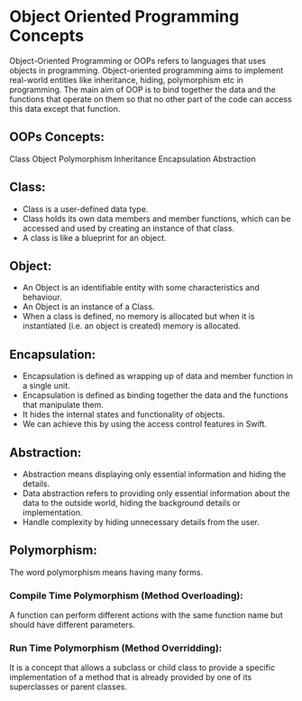 # Object Oriented Programming Concepts

Object-Oriented Programming or OOPs refers to languages that uses objects in programming. Object-oriented programming aims to implement real-world entities like inheritance, hiding, polymorphism etc in programming. The main aim of OOP is to bind together the data and the functions that operate on them so that no other part of the code can access this data except that function.

## OOPs Concepts:

Class
Object
Polymorphism
Inheritance
Encapsulation
Abstraction


## Class:

- Class is a user-defined data type.
- Class holds its own data members and member functions, which can be accessed and used by creating an instance of that class. 
- A class is like a blueprint for an object.

## Object:

- An Object is an identifiable entity with some characteristics and behaviour. 
- An Object is an instance of a Class. 
- When a class is defined, no memory is allocated but when it is instantiated (i.e. an object is created) memory is allocated.

## Encapsulation: 

- Encapsulation is defined as wrapping up of data and member function in a single unit. 
- Encapsulation is defined as binding together the data and the functions that manipulate them.
- It hides the internal states and functionality of objects.  
- We can achieve this by using the access control features in Swift.

## Abstraction: 

- Abstraction means displaying only essential information and hiding the details. 
- Data abstraction refers to providing only essential information about the data to the outside world, hiding the background details or implementation.
- Handle complexity by hiding unnecessary details from the user.

## Polymorphism:

The word polymorphism means having many forms.

### Compile Time Polymorphism (Method Overloading):

A function can perform different actions with the same function name but should have different parameters.

### Run Time Polymorphism (Method Overridding):

It is a concept that allows a subclass or child class to provide a specific implementation of a method that is already provided by one of its superclasses or parent classes.
